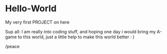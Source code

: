 # Hello-World
My very first PROJECT on here

Sup all:
I am really into coding stuff, 
and hoping one day i would bring my A-game to this world, 
just a little help to make this world better : )

/peace
